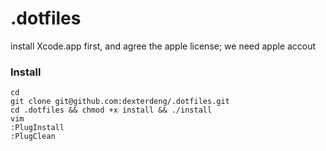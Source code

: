 # .dotfiles

install Xcode.app first, and agree the apple license; we need apple accout

### Install

```
cd
git clone git@github.com:dexterdeng/.dotfiles.git
cd .dotfiles && chmod +x install && ./install
vim
:PlugInstall
:PlugClean
```

